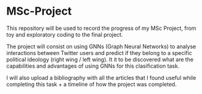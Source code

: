# MSc-Project
This repository will be used to record the progress of my MSc Project, from toy and exploratory coding to the final project.

The project will consist on using GNNs (Graph Neural Networks) to analyse interactions between Twitter users and predict if they belong to a specific political ideology (right wing / left wing). It it to be discovered what are the capabilities and advantages of using GNNs for this clasification task.

I will also upload a bibliography with all the articles that I found useful while completing this task + a timeline of how the project was completed.
